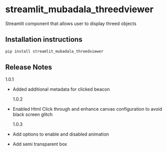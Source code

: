 # streamlit_mubadala_threedviewer

Streamlit component that allows user to display threed objects

## Installation instructions

```sh
pip install streamlit_mubadala_threedviewer
```

## Release Notes

1.0.1

- Added additional metadata for clicked beacon

  1.0.2

- Enabled Html Click through and enhance canvas configuration to avoid black screen glitch

  1.0.3

- Add options to enable and disabled animation
- Add semi transparent box
